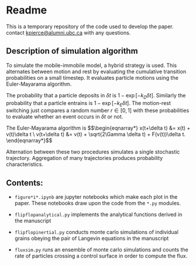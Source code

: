 # Readme
This is a temporary repository of the code used to develop the paper.
contact kpierce@alumni.ubc.ca with any questions.


## Description of simulation algorithm

To simulate the mobile-immobile model, a hybrid strategy is used. This alternates between motion and rest by evaluating the cumulative transition probabilities on a small timestep. It evaluates particle motions using the Euler-Mayarama algorithm.

The probability that a particle deposits in $\delta t$ is $1-\exp[-k_D \delta t]$. Similarly the probability that a particle entrains is $1-\exp[-k_E \delta t]$. The motion-rest switching just compares a random number $r \in [0,1]$ with these probabilities to evaluate whether an event occurs in $\delta t$ or not.

The Euler-Mayarama algorithm is
$$\begin{eqnarray*}
x(t+\delta t) &= x(t) + v(t)\delta t \\
v(t+\delta t) &= v(t) + \sqrt{2\Gamma \delta t) + F(v(t))\delta t. 
\end{eqnarray*}$$

Alternation between these two procedures simulates a single stochastic trajectory. Aggregation of many trajectories produces probability characteristics.


## Contents:

* `figure*i*.ipynb` are jupyter notebooks which make each plot in the paper.
These notebooks draw upon the code from the `*.py` modules.

* `flipflopanalytical.py` implements the analytical functions derived in the manuscript

* `flipflopinertial.py` conducts monte carlo simulations of individual grains obeying the pair of Langevin equations in the manuscript

* `fluxsim.py` runs an ensemble of monte carlo simulations and counts the rate of particles crossing a control surface in order to compute the flux.

